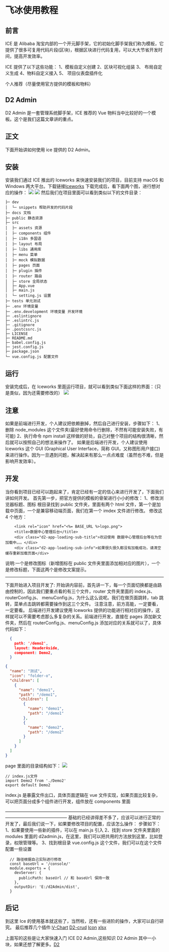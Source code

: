 # 飞冰使用教程

## 前言

ICE 是 Alibaba 淘宝内部的一个开元脚手架，它的初始化脚手架我们称为模板，它提供了很多可复用代码片段(区块)，根据区块进行代码复用，可以大大节省开发时间，提高开发效率。

ICE 提供了以下这些功能：
1、模板自定义创建 2、区块可视化组装 3、 布局自定义生成 4、物料自定义接入 5、 项目仪表盘插件化

个人推荐（尽量使用官方提供的模板和物料）

## D2 Admin

D2 Admin 是一套管理系统脚手架，ICE 推荐的 Vue 物料当中比较好的一个模板。这个是我们这篇文章讲的重点。

## 正文

下面开始讲如何使用 ice 提供的 D2 Admin。

## 安装

安装我们通过 ICE 推出的 Iceworks 来快速安装我们的项目，目前支持 macOS 和 Windows 两大平台。下载链接[Iceworks](https://alibaba.github.io/ice/iceworks)
下载完成后，看下面两个图，进行想对应的操作：
<img src="https://00feng00.github.io/img/iceworker-use-saying-1.jpg">
<img src="https://00feng00.github.io/img/iceworker-use-saying-2.jpg">
然后我们在项目里面可以看到类似以下的文件目录：

```
├─ dev
│  └─ snippets 帮助开发的代码片段
├─ docs 文档
├─ public 静态资源
├─ src
│  ├─ assets 资源
│  ├─ components 组件
│  ├─ i18n 多国语
│  ├─ layout 布局
│  ├─ libs 通用库
│  ├─ menu 菜单
│  ├─ mock 模拟数据
│  ├─ pages 页面
│  ├─ plugin 插件
│  ├─ router 路由
│  ├─ store 全局状态
│  ├─ App.vue
│  ├─ main.js
│  └─ setting.js 设置
├─ tests 单元测试
├─ .env 环境变量
├─ .env.development 环境变量 开发环境
├─ .eslintignore
├─ .eslintrc.js
├─ .gitignore
├─ .postcssrc.js
├─ LICENSE
├─ README.md
├─ babel.config.js
├─ jest.config.js
├─ package.json
└─ vue.config.js 配置文件
```

## 运行

安装完成后，在 Iceworks 里面运行项目，就可以看到类似下面这样的界面：（只是类似，因为还需要修改的）
<img src="https://00feng00.github.io/img/ice_admin_bg.jpg">

## 注意

如果是前端进行开发，个人建议把依赖删掉，然后自己进行安装，步骤如下：
1、删除 node_modules 这个文件夹(最好使用命令行删除，不然有可能安装失败，有可能)
2、执行命令 npm install
这样做的好处，自己对整个项目的结构很清晰，然后就可以按照自己的想法来操作了。
如果是后端进行开发，个人建议使用 Iceworks 这个 GUI (Graphical User Interface，简称 GUI，又称图形用户接口)来进行操作。因为一旦遇到问题，解决起来有那么一点点难度（虽然也不难，但是影响开发效率）。

## 开发

当你看到项目已经可以跑起来了，肯定已经有一定的信心来进行开发了，下面我们讲如何开发。
首先第一步，把官方提供的模板的骨架进行小小的修改：
1、修改浏览器标题、图标
根目录找到 public 文件夹，里面有两个 html 文件，第一个是加载中页面，一个是兼容移动端页面，我们在第一个 imdex 文件进行修改。
修改这 4 个地方：

```
    <link rel="icon" href="<%= BASE_URL %>logo.png">
    <title>数据中心管理后台</title>
    <div class="d2-app-loading-sub-title">欢迎使用 数据中心管理后台等在为您加载中。。。</div>
    <div class="d2-app-loading-sub-info">如果很久很久都没有加载成功，请清空缓存重新加载页面</div>
```

说明:一个是修改图标（新增图标在 public 文件夹里面添加相对应的图片），一个是修改标题，下面这两个是修改文案提示。

---

下面开始进入项目开发了:
开始讲内容前，首先讲一下，每一个页面切换都是由路由控制的，因此我们要重点看的有三个文件，router 文件夹里面的 index.js、routerConfig.js、 menuConfig.js，为什么这么说呢。我们在做页面跳转，tab 跳转，菜单点击跳转都需要操作到这三个文件。
注意注意，前方高能，一定要看，一定要看。
后端进行开发建议使用 Iceworks 提供的功能进行相对应的操作，这样就可以不需要考虑那么多复杂的关系。前端进行开发，直接在 pages 添加新文件夹，然后在 routerConfig.js、menuConfig.js 添加对应的关系就可以了，具体代码如下：

```json
  {
    path: '/demo2',
    layout: HeaderAside,
    component: Demo2,
  }
```

```json
{
  "name": "测试",
  "icon": "folder-o",
  "children": [
    {
      "name": "demo1",
      "path": "/demo1",
      "children": [
        {
          "name": "demo1",
          "path": "/demo1"
        },
        {
          "name": "demo2",
          "path": "/demo2"
        }
      ]
    }
  ]
}
```

page 里面的目录结构如下：
<img src="https://00feng00.github.io/img/ice-add-component.jpg">

```
// index.js文件
import Demo2 from './Demo2'
export default Demo2
```

index.js 是暴露文件出口，具体页面逻辑在 vue 文件实现，如果页面比较复杂，可以把页面分成多个组件进行开发，组件放在 components 里面

——————————————————————————————————————————————————
基础的已经讲得差不多了，应该可以进行正常的开发了，最后我们说一下，如果要修改项目的配置，应该怎么操作：
步骤如下：
1、如果要使用一些新的插件，可以在 main.js 引入
2、找到 store 文件夹里面的 modules 里面的 d2admin.js，在这里，我们可以把共用的方法放到这里，比如登录，权限管理等。
3、找到根目录 vue.config.js 这个文件，我们可以在这个文件配置一些设置

```
  // 路径根据自己实际进行修改
  const baseUrl = '/console/'
  module.exports = {
    devServer: {
      publicPath: baseUrl // 和 baseUrl 保持一致
    },
    outputDir: 'E:/d2Admin/dist',
  }
```

## 后记

到这里 Ice 的使用基本就这些了，当然啦，还有一些进阶的操作，大家可以自行研究。
最后推荐几个插件:[V-Chart](https://v-charts.js.org/#/) [D2-crud](https://github.com/d2-projects/d2-crud) [Icon](https://alibaba.github.io/ice/component/foundationsymbol#%E7%A4%BA%E4%BE%8B%E5%9B%BE%E6%A0%87) [xlsx](https://d2-projects.github.io/d2-admin-doc/zh/sys-plugins/data-export.html#%E6%B3%A8%E5%86%8C%E6%8F%92%E4%BB%B6)

上面写的这些是让大家快速入门 ICE D2 Admin,这些知识 D2 Admin 其中一小块，如果还想了解更多。[D2](https://d2-projects.github.io/d2-admin-doc/zh/learn-guide/)
